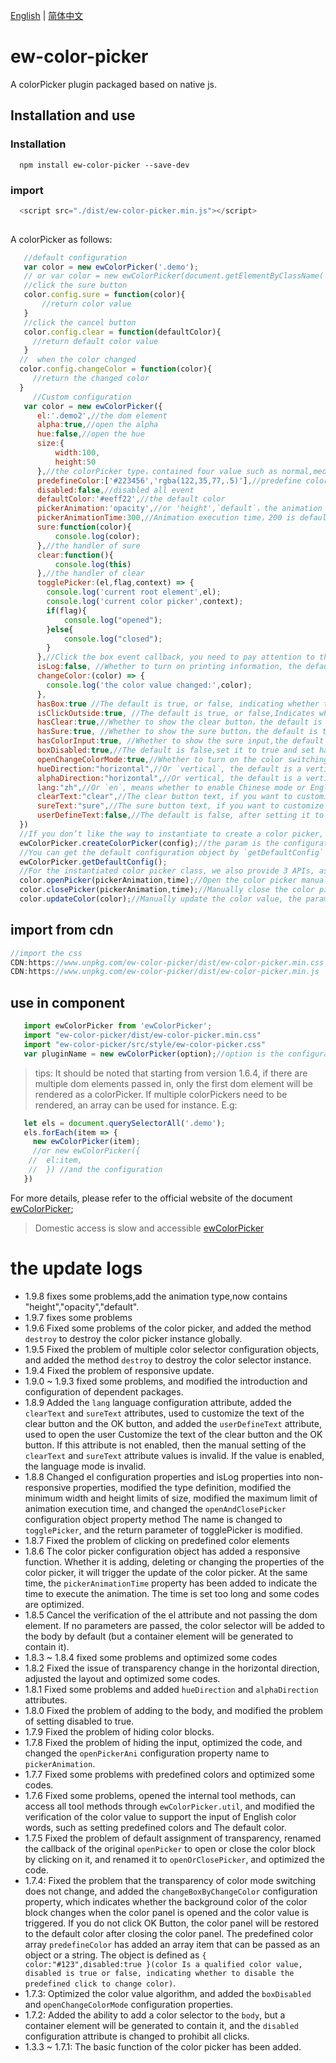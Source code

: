 
[English](./README.md) | [简体中文](./README-zh_CN.md)

# ew-color-picker

A colorPicker plugin packaged based on native js.

## Installation and use

### Installation
```
  npm install ew-color-picker --save-dev

```
### import

```js
  <script src="./dist/ew-color-picker.min.js"></script>
  
```

A colorPicker as follows:

```js
   //default configuration
   var color = new ewColorPicker('.demo');
   // or var color = new ewColorPicker(document.getElementByClassName('demo'));
   //click the sure button
   color.config.sure = function(color){
       //return color value
   }
   //click the cancel button
   color.config.clear = function(defaultColor){
     //return default color value
   }
  //  when the color changed
  color.config.changeColor = function(color){
     //return the changed color
  }
     //Custom configuration
   var color = new ewColorPicker({
      el:'.demo2',//the dom element
      alpha:true,//open the alpha
      hue:false,//open the hue
      size:{
          width:100,
          height:50
      },//the colorPicker type，contained four value such as normal,medium,small,mini or an object that you defined by yourself,the min value is 25px
      predefineColor:['#223456','rgba(122,35,77,.5)'],//predefine color is an array
      disabled:false,//disabled all event
      defaultColor:'#eeff22',//the default color
      pickerAnimation:'opacity',//or 'height',`default`，the animation of open the colorPicker,the default value is `default`
      pickerAnimationTime:300,//Animation execution time，200 is default,the max time is 10000
      sure:function(color){
          console.log(color);
      },//the handler of sure
      clear:function(){
          console.log(this)
      },//the handler of clear
      togglePicker:(el,flag,context) => {
        console.log('current root element',el);
        console.log('current color picker',context);
        if(flag){
            console.log("opened");
        }else{
            console.log("closed");
        }
      },//Click the box event callback, you need to pay attention to the event trigger must be set `hasBox` to true 
      isLog:false, //Whether to turn on printing information, the default is true if the value is not specified
      changeColor:(color) => {
        console.log('the color value changed:',color);
      },
      hasBox:true //The default is true, or false, indicating whether to display the box
      isClickOutside:true, //The default is true, or false,Indicates whether it is allowed to click outside the colorPicker area to close the colorPicker
      hasClear:true,//Whether to show the clear button，the default is true
      hasSure:true, //Whether to show the sure button，the default is true,it is not recommended to set to false
      hasColorInput:true, //Whether to show the sure input,the default is true,it is not recommended to set to false
      boxDisabled:true,//The default is false,set it to true and set haxBox to true，then click on the box not to open the color picker
      openChangeColorMode:true,//Whether to turn on the color switching mode, note that you must set alpha and hue to true to turn on this mode
      hueDirection:"horizontal",//Or `vertical`, the default is a vertical layout display, indicating whether the hue color scale column is displayed in a horizontal or vertical layout
      alphaDirection:"horizontal",//Or vertical, the default is a vertical layout display, indicating whether the transparency column is displayed in a horizontal or vertical layout
      lang:"zh",//Or `en`, means whether to enable Chinese mode or English mode
      clearText:"clear",//The clear button text, if you want to customize the value, you need to set `userDefineText` to true
      sureText:"sure",//The sure button text, if you want to customize the value, you need to set `userDefineText` to true
      userDefineText:false,//The default is false, after setting it to true, the switch of the `lang` attribute will be invalid
  })
  //If you don’t like the way to instantiate to create a color picker, you can also use the `createColorPicker` method
  ewColorPicker.createColorPicker(config);//the param is the configuration
  //You can get the default configuration object by `getDefaultConfig` method
  ewColorPicker.getDefaultConfig();
  //For the instantiated color picker class, we also provide 3 APIs, as follows:
  color.openPicker(pickerAnimation,time);//Open the color picker manually, the parameter is the animation type, namely `height` or `opacity`
  color.closePicker(pickerAnimation,time);//Manually close the color picker, the parameters are the same as the manual open method
  color.updateColor(color);//Manually update the color value, the parameter is the color value, the unqualified color value will give an error prompt, and the color picker panel must be open
```

## import from cdn

```js
//import the css
CDN:https://www.unpkg.com/ew-color-picker/dist/ew-color-picker.min.css
CDN:https://www.unpkg.com/ew-color-picker/dist/ew-color-picker.min.js
```

## use in component


```js
   import ewColorPicker from 'ewColorPicker';
   import "ew-color-picker/dist/ew-color-picker.min.css"
   import "ew-color-picker/src/style/ew-color-picker.css"
   var pluginName = new ewColorPicker(option);//option is the configuration object, see above for details

```
> tips: It should be noted that starting from version 1.6.4, if there are multiple dom elements passed in, only the first dom element will be rendered as a colorPicker. If multiple colorPickers need to be rendered, an array can be used for instance. E.g:
```js
   let els = document.querySelectorAll('.demo');
   els.forEach(item => {
     new ewColorPicker(item);
     //or new ewColorPicker({
    //  el:item,
    //  }) //and the configuration
   })
```

For more details, please refer to the official website of the document [ewColorPicker](https://eveningwater.github.io/ew-color-picker/);

> Domestic access is slow and accessible [ewColorPicker](https://eveningwater.gitee.io/ew-color-picker/)

# the update logs

* 1.9.8 fixes some problems,add the animation type,now contains "height","opacity","default".
* 1.9.7 fixes some problems
* 1.9.6 Fixed some problems of the color picker, and added the method `destroy` to destroy the color picker instance globally.
* 1.9.5 Fixed the problem of multiple color selector configuration objects, and added the method `destroy` to destroy the color selector instance.
* 1.9.4 Fixed the problem of responsive update.
* 1.9.0 ~ 1.9.3 fixed some problems, and modified the introduction and configuration of dependent packages.
* 1.8.9 Added the `lang` language configuration attribute, added the `clearText` and `sureText` attributes, used to customize the text of the clear button and the OK button, and added the `userDefineText` attribute, used to open the user Customize the text of the clear button and the OK button. If this attribute is not enabled, then the manual setting of the `clearText` and `sureText` attribute values ​​is invalid. If the value is enabled, the language mode is invalid.
* 1.8.8 Changed el configuration properties and isLog properties into non-responsive properties, modified the type definition, modified the minimum width and height limits of size, modified the maximum limit of animation execution time, and changed the `openAndClosePicker` configuration object property method The name is changed to `togglePicker`, and the return parameter of togglePicker is modified.
* 1.8.7 Fixed the problem of clicking on predefined color elements
* 1.8.6 The color picker configuration object has added a responsive function. Whether it is adding, deleting or changing the properties of the color picker, it will trigger the update of the color picker. At the same time, the `pickerAnimationTime` property has been added to indicate the time to execute the animation. The time is set too long and some codes are optimized.
* 1.8.5 Cancel the verification of the el attribute and not passing the dom element. If no parameters are passed, the color selector will be added to the body by default (but a container element will be generated to contain it).
* 1.8.3 ~ 1.8.4 fixed some problems and optimized some codes
* 1.8.2 Fixed the issue of transparency change in the horizontal direction, adjusted the layout and optimized some codes.
* 1.8.1 Fixed some problems and added `hueDirection` and `alphaDirection` attributes.
* 1.8.0 Fixed the problem of adding to the body, and modified the problem of setting disabled to true.
* 1.7.9 Fixed the problem of hiding color blocks.
* 1.7.8 Fixed the problem of hiding the input, optimized the code, and changed the `openPickerAni` configuration property name to `pickerAnimation`.
* 1.7.7 Fixed some problems with predefined colors and optimized some codes.
* 1.7.6 Fixed some problems, opened the internal tool methods, can access all tool methods through `ewColorPicker.util`, and modified the verification of the color value to support the input of English color words, such as setting predefined colors and The default color.
* 1.7.5 Fixed the problem of default assignment of transparency, renamed the callback of the original `openPicker` to open or close the color block by clicking on it, and renamed it to `openOrClosePicker`, and optimized the code.
* 1.7.4: Fixed the problem that the transparency of color mode switching does not change, and added the `changeBoxByChangeColor` configuration property, which indicates whether the background color of the color block changes when the color panel is opened and the color value is triggered. If you do not click OK Button, the color panel will be restored to the default color after closing the color panel. The predefined color array `predefineColor` has added an array item that can be passed as an object or a string. The object is defined as `{ color:"#123",disabled:true }(color Is a qualified color value, disabled is true or false, indicating whether to disable the predefined click to change color)`.
* 1.7.3: Optimized the color value algorithm, and added the `boxDisabled` and `openChangeColorMode` configuration properties.
* 1.7.2: Added the ability to add a color selector to the `body`, but a container element will be generated to contain it, and the `disabled` configuration attribute is changed to prohibit all clicks.
* 1.3.3 ~ 1.7.1: The basic function of the color picker has been added.

